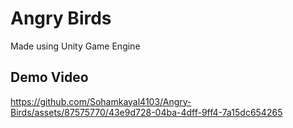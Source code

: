 # Angry Birds

Made using Unity Game Engine

## Demo Video

https://github.com/Sohamkayal4103/Angry-Birds/assets/87575770/43e9d728-04ba-4dff-9ff4-7a15dc654265

